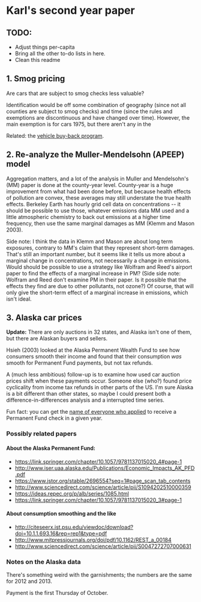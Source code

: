 # Karl's second year paper


## TODO:
- Adjust things per-capita
- Bring all the other to-do lists in here.
- Clean this readme


## 1. Smog pricing
Are cars that are subject to smog checks less valuable?

Identification would be off some combination of geography (since not all counties are subject to smog checks) and time (since the rules and exemptions are discontinuous and have changed over time).
However, the main exemption is for cars 1975, but there aren't any in the

Related: the [vehicle buy-back program](https://www.arb.ca.gov/msprog/avrp/avrp.htm).

## 2. Re-analyze the Muller-Mendelsohn (APEEP)  model
Aggregation matters, and a lot of the analysis in Muller and Mendelsohn's (MM) paper is done at the county-year level.
County-year is a huge improvement from what had been done before, but because health effects of pollution are convex, these averages may still understate the true health effects.
Berkeley Earth has hourly grid cell data on concentrations -- it should be possible to use those, whatever emissions data MM used and
a little atmospheric chemistry to back out emissions at a higher time frequency, then use the same marginal damages as MM (Klemm and Mason 2003).

Side note: I think the data in Klemm and Mason are about long term exposures, contrary to MM's claim that they represent short-term damages.
That's still an important number, but it seems like it tells us more about a marginal change in concentrations, not necessarily a change in emissions.
Would should be possible to use a strategy like Wolfram and Reed's airport paper to find the effects of a marginal increase in PM?
(Side side note: Wolfram and Reed don't examine PM in their paper.  Is it possible that the effects they find are due to other pollutants, not ozone?)
Of course, that will only give the short-term effect of a marginal increase in emissions, which isn't ideal.


## 3. Alaska car prices
**Update:** There are only auctions in 32 states, and Alaska isn't one of them, but there are Alaskan buyers and sellers.


Hsieh (2003) looked at the Alaska Permanent Wealth Fund to see how consumers smooth their income and found that their consumption _was_ smooth for Permanent Fund payments, but not tax refunds.

A (much less ambitious) follow-up is to examine how used car auction prices shift when these payments occur.
Someone else (who?) found price cyclicality from income tax refunds in other parts of the US.
I'm sure Alaska is a bit different than other states, so maybe I could present both a difference-in-differences analysis and a interrupted time series.

Fun fact: you can get the [name of everyone who applied](https://pfd.alaska.gov/Division-Info/Applicant-Database) to receive a Permanent Fund check in a given year.


### Possibly related papers
#### About the Alaska Permanent Fund:
- https://link.springer.com/chapter/10.1057/9781137015020_4#page-1
- http://www.iser.uaa.alaska.edu/Publications/Economic_Impacts_AK_PFD.pdf
- https://www.jstor.org/stable/2696554?seq=1#page_scan_tab_contents
- http://www.sciencedirect.com/science/article/pii/S1094202510000359
- https://ideas.repec.org/p/alb/series/1085.html
- https://link.springer.com/chapter/10.1057/9781137015020_3#page-1
#### About consumption smoothing and the like
- http://citeseerx.ist.psu.edu/viewdoc/download?doi=10.1.1.693.16&rep=rep1&type=pdf
- http://www.mitpressjournals.org/doi/pdf/10.1162/REST_a_00184
- http://www.sciencedirect.com/science/article/pii/S0047272707000631

### Notes on the Alaska data
There's something weird with the garnishments; the numbers are the same for 2012 and 2013.

Payment is the first Thursday of October.
